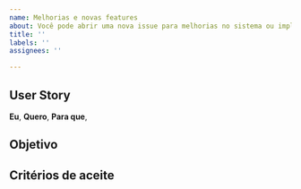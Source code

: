 ```yaml
---
name: Melhorias e novas features
about: Você pode abrir uma nova issue para melhorias no sistema ou implementação de novas funcionalidades
title: ''
labels: ''
assignees: ''

---
```


## User Story

**Eu**, 
**Quero**, 
**Para que**, 

## Objetivo

## Critérios de aceite

